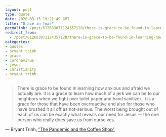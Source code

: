 ```yaml
---
layout: post
type: quote
date: 2020-03-15 19:21:49 GMT
title: "Grace in fear"
permalink: /post/612683071124357120/there-is-grace-to-be-found-in-learning-how-anxious
redirect_from: 
  - /post/612683071124357120/there-is-grace-to-be-found-in-learning-how-anxious
categories:
- quotes
- bryant trinh
- grace
- coronavirus
- jesus
- christianity
- bryant trinh
---
```

<blockquote>There is grace to be found in learning how anxious and afraid we actually are. It is a grace to learn how much of a jerk we can be to our neighbors when we fight over toilet paper and hand sanitizer. It is a grace for those that have been overreactive and also for those who have brushed it all off as not-serious. The worst being brought out of each of us can be exactly what reveals our need for Jesus — the one person who really does save us from ourselves.</blockquote>
<p>— Bryant Trinh, <a href="https://mbird.com/2020/03/the-pandemic-and-the-coffee-shop-what-we-learn-in-chaos/">"The Pandemic and the Coffee Shop"</a></p>